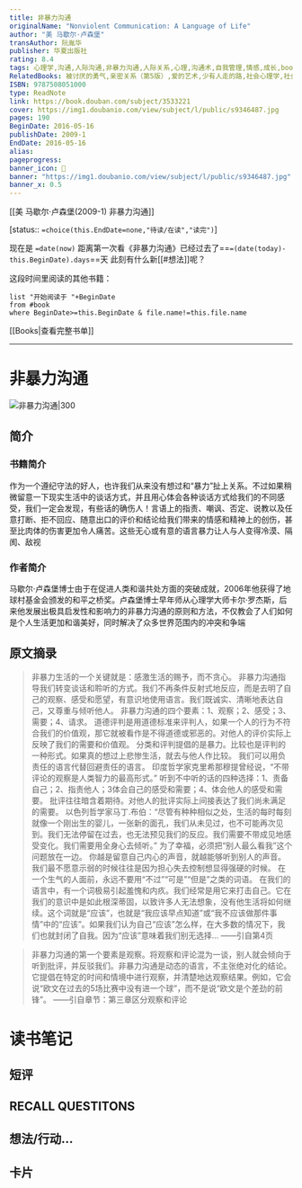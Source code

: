 ```yaml
---
title: 非暴力沟通
originalName: "Nonviolent Communication: A Language of Life"
author: "美 马歇尔·卢森堡"
transAuthor: 阮胤华
publisher: 华夏出版社
rating: 8.4
tags: 心理学,沟通,人际沟通,非暴力沟通,人际关系,心理,沟通术,自我管理,情感,成长,book
RelatedBooks: 被讨厌的勇气,亲密关系（第5版）,爱的艺术,少有人走的路,社会心理学,社会性动物,为什么学生不喜欢上学?,活出生命的意义,正面管教,沟通的艺术（插图修订第14版）
ISBN: 9787508051000
type: ReadNote
link: https://book.douban.com/subject/3533221
cover: https://img1.doubanio.com/view/subject/l/public/s9346487.jpg
pages: 190
BeginDate: 2016-05-16
publishDate: 2009-1
EndDate: 2016-05-16
alias:
pageprogress:
banner_icon: 📖
banner: "https://img1.doubanio.com/view/subject/l/public/s9346487.jpg"
banner_x: 0.5
---
```

[[美 马歇尔·卢森堡(2009-1)  非暴力沟通]]
 
[status:: `=choice(this.EndDate=none,"待读/在读","读完")`]

现在是 `=date(now)`
距离第一次看《非暴力沟通》已经过去了==`=(date(today)-this.BeginDate).days`==天
此刻有什么新[[#想法]]呢？


这段时间里阅读的其他书籍：

```dataview
list "开始阅读于 "+BeginDate
from #book 
where BeginDate>=this.BeginDate & file.name!=this.file.name
```

[[Books|查看完整书单]]

---
# 非暴力沟通

![非暴力沟通|300](https://img1.doubanio.com/view/subject/l/public/s9346487.jpg)

## 简介
### 书籍简介

作为一个遵纪守法的好人，也许我们从来没有想过和“暴力”扯上关系。不过如果稍微留意一下现实生活中的谈话方式，并且用心体会各种谈话方式给我们的不同感受，我们一定会发现，有些话的确伤人！言语上的指责、嘲讽、否定、说教以及任意打断、拒不回应、随意出口的评价和结论给我们带来的情感和精神上的创伤，甚至比肉体的伤害更加令人痛苦。这些无心或有意的语言暴力让人与人变得冷漠、隔阂、敌视


### 作者简介

马歇尔·卢森堡博士由于在促进人类和谐共处方面的突破成就，2006年他获得了地球村基金会颁发的和平之桥奖。卢森堡博士早年师从心理学大师卡尔·罗杰斯，后来他发展出极具启发性和影响力的非暴力沟通的原则和方法，不仅教会了人们如何是个人生活更加和谐美好，同时解决了众多世界范围内的冲突和争端




## 原文摘录
> 非暴力生活的一个关键就是：感激生活的赐予，而不贪心。
非暴力沟通指导我们转变谈话和聆听的方式。我们不再条件反射式地反应，而是去明了自己的观察、感受和愿望，有意识地使用语言。我们既诚实、清晰地表达自己，又尊重与倾听他人。
非暴力沟通的四个要素：1、观察；2、感受；3、需要；4、请求。
道德评判是用道德标准来评判人，如果一个人的行为不符合我们的价值观，那它就被看作是不得道德或邪恶的。对他人的评价实际上反映了我们的需要和价值观。
分类和评判提倡的是暴力。比较也是评判的一种形式。如果真的想过上悲惨生活，就去与他人作比较。
我们可以用负责任的语言代替回避责任的语言。
印度哲学家克里希那穆提曾经说，“不带评论的观察是人类智力的最高形式。”
听到不中听的话的四种选择：1、责备自己；2、指责他人；3体会自己的感受和需要；4、体会他人的感受和需要。
批评往往暗含着期待。对他人的批评实际上间接表达了我们尚未满足的需要。
以色列哲学家马丁.布伯：“尽管有种种相似之处，生活的每时每刻就像一个刚出生的婴儿，一张新的面孔，我们从未见过，也不可能再次见到。我们无法停留在过去，也无法预见我们的反应。我们需要不带成见地感受变化。我们需要用全身心去倾听。”
为了幸福，必须把“别人最么看我”这个问题放在一边。
你越是留意自己内心的声音，就越能够听到别人的声音。
我们最不愿意示弱的时候往往是因为担心失去控制想显得强硬的时候。
在一个生气的人面前，永远不要用“不过”“可是”“但是”之类的词语。
在我们的语言中，有一个词极易引起羞愧和内疚。我们经常是用它来打击自己。它在我们的意识中是如此根深蒂固，以致许多人无法想象，没有他生活将如何继续。这个词就是“应该”，也就是“我应该早点知道”或“我不应该做那件事情”中的“应该”。如果我们认为自己“应该”怎么样，在大多数的情况下，我们也就封闭了自我。因为“应该”意味着我们别无选择...
——引自第4页

> 非暴力沟通的第一个要素是观察。将观察和评论混为一谈，别人就会倾向于听到批评，并反驳我们。非暴力沟通是动态的语言，不主张绝对化的结论。它提倡在特定的时间和情境中进行观察，并清楚地达观察结果。例如，它会说“欧文在过去的5场比赛中没有进一个球”，而不是说“欧文是个差劲的前锋”。
——引自章节：第三章区分观察和评论

# 读书笔记
## 短评

## RECALL QUESTITONS


## 想法/行动...

## 卡片